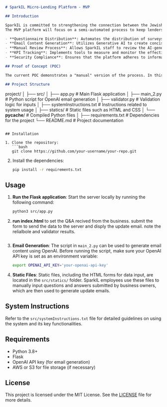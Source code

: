 ```markdown
# SparkIL Micro-Lending Platform - MVP

## Introduction

SparkIL is committed to strengthening the connection between the Jewish diaspora and Israelis through a micro-lending platform. The MVP (Minimum Viable Product) aims to lay the foundation for a scalable infrastructure that supports this mission. A significant focus of the MVP is to replace the manual processes required to update lenders on the progress of businesses they support, transitioning to a more efficient semi-automated system.
The MVP platform will focus on a semi-automated process to keep lenders informed about the businesses they have supported through regular update emails. The key features include:

- **Questionnaire Distribution**: Automates the distribution of surveys to businesses, making it easier to collect updates efficiently.
- **Email Content Generation**: Utilizes Generative AI to create concise and engaging email content based on the responses to questionnaires.
- **Manual Review Process**: Allows SparkIL staff to review the AI-generated content for accuracy, adjust as needed, and distribute the emails smoothly.
- **KPI Tracking**: Implements tools to measure and monitor the effectiveness and usage of the update process.
- **Security Compliance**: Ensures that the platform adheres to information security standards, with a focus on minimizing the storage of sensitive data.

## Proof of Concept (POC)

The current POC demonstrates a "manual" version of the process. In this version, SparkIL employees can manually input questions and answers submitted by the businesses into an HTML file, which is then used to generate the update email content for lenders. This setup is a stepping stone towards full automation.

## Project Structure

```
project/
│
├── src/
│   ├── app.py              # Main Flask application
│   ├── main_2.py           # Python script for OpenAI email generation
│   ├── validator.py        # Validation logic for inputs
│   ├── systemInstructions.txt # Instructions related to system usage
│   ├── statics/            # Static files such as HTML and CSS
│   └── __pycache__/        # Compiled Python files
│
├── requirements.txt        # Dependencies for the project
└── README.md               # Project documentation
```

## Installation

1. Clone the repository:
   ```bash
   git clone https://github.com/your-username/your-repo.git
   ```
   
2. Install the dependencies:
   ```bash
   pip install -r requirements.txt
   ```

## Usage

1. **Run the Flask application**:
   Start the server locally by running the following command:
   ```bash
   python3 src/app.py
2. **run index.html** to set the Q&A recived from the business.  submit the form to send the data to the server and disply the update email.  note the relialbole and validator results.
   ```

2. **Email Generation**:
   The script in `main_2.py` can be used to generate email content using OpenAI. Before running the script, make sure your OpenAI API key is set as an environment variable:
   ```bash
   export OPENAI_API_KEY='your-openai-api-key'
   ```

3. **Static Files**:
   Static files, including the HTML forms for data input, are located in the `src/statics/` folder. SparkIL employees use these files to manually input questions and answers submitted by business owners, which are then used to generate update emails.

## System Instructions

Refer to the `src/systemInstructions.txt` file for detailed guidelines on using the system and its key functionalities.

## Requirements

- Python 3.8+
- Flask
- OpenAI API key (for email generation)
- AWS or S3 for file storage (if necessary)


## License

This project is licensed under the MIT License. See the [LICENSE](LICENSE) file for more details.
```


